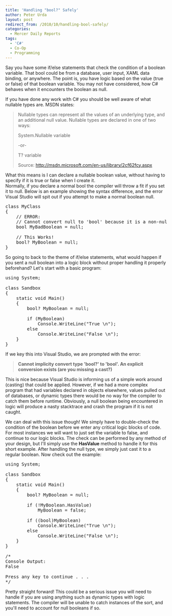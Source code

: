```yaml
---
title: 'Handling "bool?" Safely'
author: Peter Urda
layout: post
redirect_from: /2010/10/handling-bool-safely/
categories:
  - Mercer Daily Reports
tags:
  - 'C#'
  - Co-Op
  - Programming
---
```

Say you have some if/else statements that check the condition of a boolean variable. That bool could be from a database, user input, XAML data binding, or anywhere. The point is, you have logic based on the value (true or false) of that boolean variable. You may not have considered, how C# behaves when it encounters the boolean as null.

If you have done any work with C# you should be well aware of what nullable types are. MSDN states:

> Nullable types can represent all the values of an underlying type, and an additional null value. Nullable types are declared in one of two ways:
> 
> System.Nullable variable
> 
> -or-
> 
> T? variable
> 
> Source: <a href="http://msdn.microsoft.com/en-us/library/2cf62fcy.aspx" class="external external_icon" target="_blank">http://msdn.microsoft.com/en-us/library/2cf62fcy.aspx</a>

What this means is I can declare a nullable boolean value, without having to specify if it is true or false when I create it.  
Normally, if you declare a normal bool the compiler will throw a fit if you set it to null. Below is an example showing the syntax difference, and the error Visual Studio will spit out if you attempt to make a normal boolean null.

<pre class="brush: csharp; title: ; notranslate" title="">class MyClass
{
    // ERROR:
    // Cannot convert null to 'bool' because it is a non-nullable value type
    bool MyBadBoolean = null;

    // This Works!
    bool? MyBoolean = null;
}
</pre>

So going to back to the theme of if/else statements, what would happen if you sent a null boolean into a logic block without proper handling it properly beforehand? Let's start with a basic program:

<pre class="brush: csharp; title: ; notranslate" title="">using System;

class Sandbox
{
    static void Main()
    {
        bool? MyBoolean = null;

        if (MyBoolean)
            Console.WriteLine("True \n");
        else
            Console.WriteLine("False \n");
    }
}
</pre>

If we key this into Visual Studio, we are prompted with the error:

> **Cannot implicity convert type 'bool?' to 'bool'. An explicit conversion exists (are you missing a cast?)**

This is nice because Visual Studio is informing us of a simple work around (casting) that could be applied. However, if we had a more complex program that had variables declared in objects elsewhere, values pulled out of databases, or dynamic types there would be no way for the compiler to catch them before runtime. Obviously, a null boolean being encountered in logic will produce a nasty stacktrace and crash the program if it is not caught.

We can deal with this issue though! We simply have to double-check the condition of the boolean before we enter any critical logic blocks of code. For most instances we will want to just set the variable to false, and continue to our logic blocks. The check can be performed by any method of your design, but I'll simply use the **HasValue** method to handle it for this short example. After handling the null type, we simply just cast it to a regular boolean. Now check out the example:

<pre class="brush: csharp; title: ; notranslate" title="">using System;

class Sandbox
{
    static void Main()
    {
        bool? MyBoolean = null;

        if (!MyBoolean.HasValue)
            MyBoolean = false;

        if ((bool)MyBoolean)
            Console.WriteLine("True \n");
        else
            Console.WriteLine("False \n");
    }
}

/*
Console Output:
False

Press any key to continue . . .
*/
</pre>

Pretty straight forward! This could be a serious issue you will need to handle if you are using anything such as dynamic types with logic statements. The compiler will be unable to catch instances of the sort, and you'll need to account for null booleans if so.
